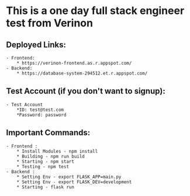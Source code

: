 # This is a one day full stack engineer test from Verinon

## Deployed Links:
	- Frontend: 
		* https://verinon-frontend.as.r.appspot.com/
	- Backend:
		* https://database-system-294512.et.r.appspot.com/
## Test Account (if you don't want to signup):
	- Test Account
		*ID: test@test.com
		*Password: password
## Important Commands:
	- Frontend :
		* Install Modules - npm install
		* Building - npm run build
		* Starting - npm start
		* Testing - npm test
	- Backend :
        * Setting Env - export FLASK_APP=main.py 
        * Setting Env - export FLASK_DEV=development
		* Starting - flask run
